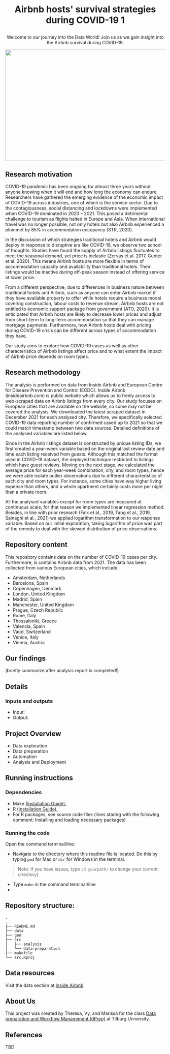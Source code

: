 # <p align = "center"> Airbnb hosts' survival strategies during COVID-19 1
<p align="center"> Welcome to our journey into the Data World! Join us as we gain insight into the Airbnb survival during COVID-19.
<p align="center"> <img src="https://user-images.githubusercontent.com/98845758/156996224-0fe0db78-1d9d-4869-82bd-6303f97fac72.png" width="700" height="350" >
 
## Research motivation
COVID-19 pandemic has been ongoing for almost three years without anyone knowing when it will end and how long the economy can endure. Researchers have gathered the emerging evidence of the economic impact of COVID-19 across industries, one of which is the service sector. Due to the contagiousness, social distancing and lockdowns were implemented when COVID-19 dominated in 2020 – 2021. This posed a detrimental challenge to tourism as flights halted in Europe and Asia. When international travel was no longer possible, not only hotels but also Airbnb experienced a plummet by 85% in accommodation occupancy (STR, 2020).

In the discussion of which strategies traditional hotels and Airbnb would deploy in response to disruptive era like COVID-19, we observe two school of thoughts. Studies have found the supply of Airbnb listings fluctuates to meet the seasonal demand, yet price is inelastic (Zervas et al. 2017, Gunter et al. 2020). This means Airbnb hosts are more flexible in terms of accommodation capacity and availability than traditional hotels. Their listings would be inactive during off-peak season instead of offering service at lower price.

From a different perspective, due to differences in business nature between traditional hotels and Airbnb, such as anyone can enter Airbnb market if they have available property to offer while hotels require a business model covering construction, labour costs to revenue stream, Airbnb hosts are not entitled to economic support package from government (ATO, 2020).  It is anticipated that Airbnb hosts are likely to decrease lower prices and adjust from short-term to long-term accommodation so that they can manage mortgage payments. Furthermore, how Airbnb hosts deal with pricing during COVID-19 crisis can be different across types of accommodation they have.
 
Our study aims to explore how COVID-19 cases as well as other characteristics of Airbnb listings affect price and to what extent the impact of Airbnb price depends on room types.

## Research methodology
The analysis is performed on data from Inside Airbnb and European Centre for Disease Prevention and Control (ECDC). Inside Airbnb (insideairbnb.com) is public website which allows us to freely access to web-scraped data on Airbnb listings from every city. Our study focuses on European cities that are available on the website, so some may not be covered the analysis. We downloaded the latest scraped dataset in December 2021 for each analysed city. Therefore, we specifically selected COVID-19 data reporting number of confirmed cased up to 2021 so that we could match timestamp between two data sources. Detailed definitions of the analysed variables are listed below.

Since in the Airbnb listings dataset is constructed by unique listing IDs, we first created a year-week variable based on the original last review date and time each listing received from guests. Although this matched the format used in COVID-19 dataset, the deployed technique restricted to listings which have guest reviews. Moving on the next stage, we calculated the average price for each year-week combination, city, and room types, hence we were able isolate outlier observations due to different characteristics of each city and room types. For instance, some cities have way higher living expense than others, and a whole apartment certainly costs more per night than a private room.

All the analysed variables except for room types are measured at continuous scale, for that reason we implemented linear regression method. Besides, in line with prior research (Falk et al., 2019, Tang et al., 2019, Sainaghi et al., 2021) we applied logarithm transformation to our response variable. Based on our initial exploration, taking logarithm of price was part of the remedy to deal with the skewed distribution of price observations. 


## Repository content

This repository contains data on the number of COVID-19 cases per city. Furthermore, is contains Airbnb data from 2021. The data has been collected from various European cities, which include:

* Amsterdam,	Netherlands
* Barcelona,	Spain
* Copenhagen,	Denmark
* London,	United Kingdom
* Madrid,	Spain
* Manchester,	United Kingdom
* Prague,	Czech Republic
* Rome,	Italy
* Thessaloniki,	Greece
* Valencia,	Spain
* Vaud,	Switzerland
* Venice,	Italy
* Vienna,	Austria 

## Our findings
(briefly summarize after analysis report is completed!)

## Details
### Inputs and outputs
* Input: 
* Output:

## Project Overview

* Data exploration
* Data preparation
* Automation
* Analysis and Deployment

## Running instructions
### Dependencies
* Make [(Installation Guide).](https://tilburgsciencehub.com/get/make)
* R [(Installation Guide).](https://tilburgsciencehub.com/get/r)
* For R packages, see source code files (lines staring with the following comment: Installing and loading necessary packages)

### Running the code
Open the command terminal/line:
* Navigate to the directory where this readme file is located. Do this by typing `pwd` for Mac or `dir` for Windows in the terminal.
> Note: If you have issues, type `cd yourpath/` to change your current directory)
* Type `make` in the command terminal/line
*

## Repository structure:
```
.
.
├── README.md
├── data
├── gen
├── src
│   ├── analysis
│   └── data-preparation
├── makefile
└── src.Rproj
```

## Data resources


Visit the data section at [Inside Airbnb](http://insideairbnb.com/get-the-data.html)

## About Us

This project was created by Theresa, Vy, and Marissa for the class [Data preparation and Workflow Management (dPrep)](https://dprep.hannesdatta.com/) at Tilburg University.

## References
TBD
